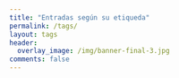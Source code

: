 ```yaml
---
title: "Entradas según su etiqueda"
permalink: /tags/
layout: tags
header:
  overlay_image: /img/banner-final-3.jpg
comments: false
---
```

